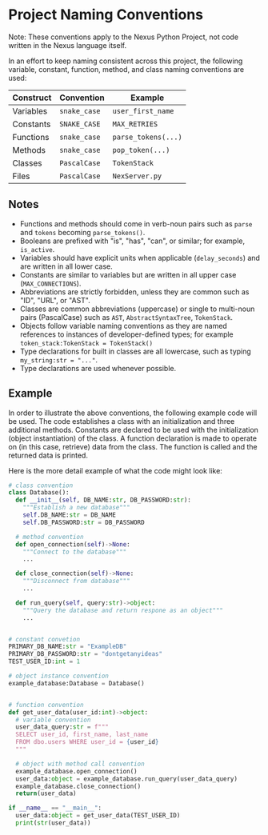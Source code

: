 # Project Naming Conventions

Note: These conventions apply to the Nexus Python Project, not code written in the Nexus language itself.

In an effort to keep naming consistent across this project, the following variable, constant, function, method, and class naming conventions are used:

| Construct | Convention | Example           |
|-----------|------------|-------------------|
|Variables  |`snake_case`|`user_first_name`  |
|Constants  |`SNAKE_CASE`|`MAX_RETRIES`      |
|Functions  |`snake_case`|`parse_tokens(...)`|
|Methods    |`snake_case`|`pop_token(...)`   |
|Classes    |`PascalCase`|`TokenStack`       |
|Files      |`PascalCase`|`NexServer.py`     |

## Notes

- Functions and methods should come in verb-noun pairs such as `parse` and `tokens` becoming `parse_tokens()`.
- Booleans are prefixed with "is", "has", "can", or similar; for example, `is_active`.
- Variables should have explicit units when applicable (`delay_seconds`) and are written in all lower case.
- Constants are similar to variables but are written in all upper case (`MAX_CONNECTIONS`).
- Abbreviations are strictly forbidden, unless they are common such as "ID", "URL", or "AST".
- Classes are common abbreviations (uppercase) or single to multi-noun pairs (PascalCase) such as `AST`, `AbstractSyntaxTree`, `TokenStack`.
- Objects follow variable naming conventions as they are named references to instances of developer-defined types; for example `token_stack:TokenStack = TokenStack()`
- Type declarations for built in classes are all lowercase, such as typing `my_string:str = "..."`.
- Type declarations are used whenever possible.

## Example

In order to illustrate the above conventions, the following example code will be used. The code establishes a class with an initialization and three additional methods. Constants are declared to be used with the initialization (object instantiation) of the class. A function declaration is made to operate on (in this case, retrieve) data from the class. The function is called and the returned data is printed.

Here is the more detail example of what the code might look like:

```Python
# class convention
class Database():
  def __init__(self, DB_NAME:str, DB_PASSWORD:str):
    """Establish a new database"""
    self.DB_NAME:str = DB_NAME
    self.DB_PASSWORD:str = DB_PASSWORD

  # method convention
  def open_connection(self)->None:
    """Connect to the database"""
    ...

  def close_connection(self)->None:
    """Disconnect from database"""
    ...

  def run_query(self, query:str)->object:
    """Query the database and return respone as an object"""
    ...


# constant convetion
PRIMARY_DB_NAME:str = "ExampleDB"
PRIMARY_DB_PASSWORD:str = "dontgetanyideas"
TEST_USER_ID:int = 1

# object instance convention
example_database:Database = Database()


# function convention
def get_user_data(user_id:int)->object:
  # variable convention
  user_data_query:str = f"""
  SELECT user_id, first_name, last_name
  FROM dbo.users WHERE user_id = {user_id}
  """

  # object with method call convention
  example_database.open_connection()
  user_data:object = example_database.run_query(user_data_query)
  example_database.close_connection()
  return(user_data)

if __name__ == "__main__":
  user_data:object = get_user_data(TEST_USER_ID)
  print(str(user_data))

```
